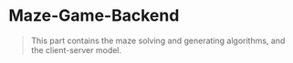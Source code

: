 # Maze-Game-Backend
> This part contains the maze solving and generating algorithms, and the client-server model.
